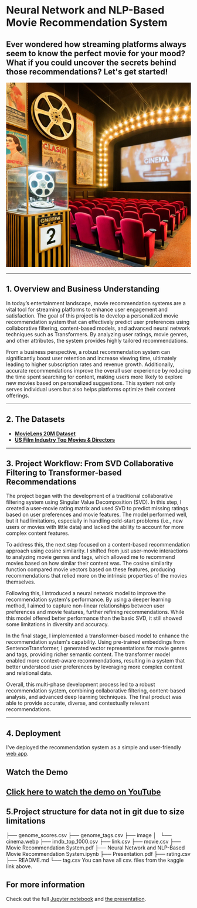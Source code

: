 # Neural Network and NLP-Based Movie Recommendation System

## Ever wondered how streaming platforms always seem to know the perfect movie for your mood? What if you could uncover the secrets behind those recommendations? Let's get started!

![cinema picture](image/cinema.webp)

---

## 1. Overview and Business Understanding

In today’s entertainment landscape, movie recommendation systems are a vital tool for streaming platforms to enhance user engagement and satisfaction. The goal of this project is to develop a personalized movie recommendation system that can effectively predict user preferences using collaborative filtering, content-based models, and advanced neural network techniques such as Transformers. By analyzing user ratings, movie genres, and other attributes, the system provides highly tailored recommendations.

From a business perspective, a robust recommendation system can significantly boost user retention and increase viewing time, ultimately leading to higher subscription rates and revenue growth. Additionally, accurate recommendations improve the overall user experience by reducing the time spent searching for content, making users more likely to explore new movies based on personalized suggestions. This system not only serves individual users but also helps platforms optimize their content offerings.

---

## 2. The Datasets

- **[MovieLens 20M Dataset](https://www.kaggle.com/datasets/grouplens/movielens-20m-dataset?select=tag.csv)**  
- **[US Film Industry Top Movies & Directors](https://www.kaggle.com/datasets/thedevastator/us-film-industry-top-movies-directors)**  

---

## 3. Project Workflow: From SVD Collaborative Filtering to Transformer-based Recommendations

The project began with the development of a traditional collaborative filtering system using Singular Value Decomposition (SVD). In this step, I created a user-movie rating matrix and used SVD to predict missing ratings based on user preferences and movie features. The model performed well, but it had limitations, especially in handling cold-start problems (i.e., new users or movies with little data) and lacked the ability to account for more complex content features.

To address this, the next step focused on a content-based recommendation approach using cosine similarity. I shifted from just user-movie interactions to analyzing movie genres and tags, which allowed me to recommend movies based on how similar their content was. The cosine similarity function compared movie vectors based on these features, producing recommendations that relied more on the intrinsic properties of the movies themselves.

Following this, I introduced a neural network model to improve the recommendation system's performance. By using a deeper learning method, I aimed to capture non-linear relationships between user preferences and movie features, further refining recommendations. While this model offered better performance than the basic SVD, it still showed some limitations in diversity and accuracy.

In the final stage, I implemented a transformer-based model to enhance the recommendation system's capability. Using pre-trained embeddings from SentenceTransformer, I generated vector representations for movie genres and tags, providing richer semantic content. The transformer model enabled more context-aware recommendations, resulting in a system that better understood user preferences by leveraging more complex content and relational data.

Overall, this multi-phase development process led to a robust recommendation system, combining collaborative filtering, content-based analysis, and advanced deep learning techniques. The final product was able to provide accurate, diverse, and contextually relevant recommendations.

---

## 4. Deployment

I've deployed the recommendation system as a simple and user-friendly [web app](https://31e7129dee02ddf422.gradio.live).

## Watch the Demo

[Click here to watch the demo on YouTube](https://www.youtube.com/watch?v=https://youtu.be/f0b_TRmD21w
)
---

## 5.Project structure for data not in git due to size limitations
├── genome_scores.csv
├── genome_tags.csv
├── image
│   └── cinema.webp
├── imdb_top_1000.csv
├── link.csv
├── movie.csv
├── Movie Recommendation System.pdf
├── Neural Network and NLP-Based Movie Recommendation System.ipynb
├── Presentation.pdf
├── rating.csv
├── README.md
└── tag.csv
You can have all csv. files from the kaggle link above.

## For more information

Check out the full [Jupyter notebook](https://github.com/Charlottecool/project-5/blob/master/Neural%20Network%20and%20NLP-Based%20Movie%20Recommendation%20System.ipynb) and [the presentation](https://github.com/Charlottecool/project-5/blob/master/Neural%20Network%20and%20NLP-Based%20Movie%20Recommendation%20System.pdf).
